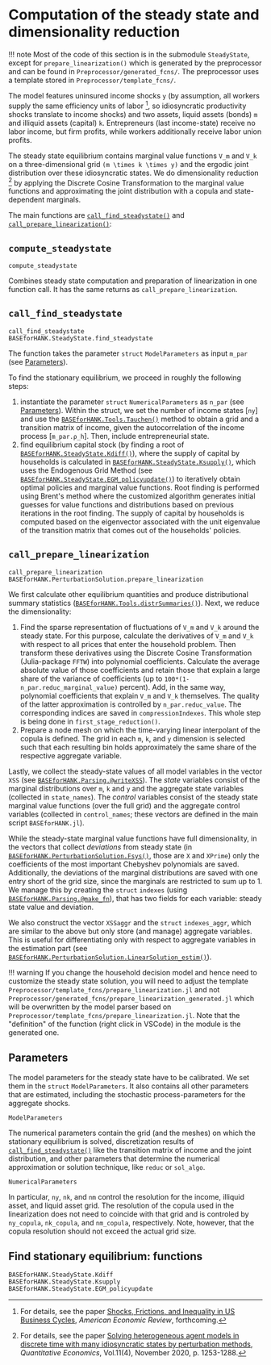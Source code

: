 # Computation of the steady state and dimensionality reduction
!!! note
    Most of the code of this section is in the submodule `SteadyState`, except for  `prepare_linearization()` which is generated by the preprocessor and can be found in  `Preprocessor/generated_fcns/`. The preprocessor uses a 
    template stored in `Preprocessor/template_fcns/`.

The model features uninsured income shocks ``y`` (by assumption, all workers supply the same
efficiency units of labor [^BBL], so idiosyncratic productivity shocks translate
to income shocks) and two assets, liquid assets (bonds) ``m`` and illiquid assets (capital) ``k``. Entrepreneurs
(last income-state) receive no labor income, but firm profits, while workers additionally
receive labor union profits.                                                                                                

The steady state equilibrium contains marginal value functions ``V_m`` and ``V_k``
on a three-dimensional grid ``(m \times k \times y)`` and the ergodic joint distribution
over these idiosyncratic states. We do dimensionality reduction [^BL] by applying
the Discrete Cosine Transformation to the marginal value functions and approximating
the joint distribution with a copula and state-dependent marginals.

The main functions are [`call_find_steadystate()`](@ref) and [`call_prepare_linearization()`](@ref):

## `compute_steadystate`
```@docs
compute_steadystate
```
Combines steady state computation and preparation of linearization in one function call. It has the same returns as `call_prepare_linearization`. 


## `call_find_steadystate`
```@docs
call_find_steadystate
BASEforHANK.SteadyState.find_steadystate
```
The function takes the parameter `struct` `ModelParameters` as input `m_par` (see [Parameters](@ref)).

To find the stationary equilibrium, we proceed in roughly the following steps:

1. instantiate the parameter `struct` `NumericalParameters` as `n_par` (see [Parameters](@ref)).
   Within the struct, we set the number of income states [`ny`] and use the [`BASEforHANK.Tools.Tauchen()`](@ref) 
   method to obtain a grid and a transition matrix of income, given the autocorrelation of the income process [`m_par.ρ_h`]. 
   Then, include entrepreneurial state.
2. find equilibrium capital stock (by finding a root of [`BASEforHANK.SteadyState.Kdiff()`](@ref)), where
    the supply of capital by households is calculated in [`BASEforHANK.SteadyState.Ksupply()`](@ref),
    which uses the Endogenous Grid Method (see [`BASEforHANK.SteadyState.EGM_policyupdate()`](@ref))
    to iteratively obtain optimal policies and marginal value functions. Root finding is performed using Brent's method where the customized algorithm generates initial guesses for value functions and distributions based on previous iterations in the root finding. The supply of capital by households is computed based on the eigenvector associated with the unit eigenvalue of the transition matrix that comes out of the households' policies.

## `call_prepare_linearization`
```@docs
call_prepare_linearization
BASEforHANK.PerturbationSolution.prepare_linearization
```
We first calculate other equilibrium quantities and produce distributional summary statistics ([`BASEforHANK.Tools.distrSummaries()`](@ref)). Next, we reduce the dimensionality:

1. Find the sparse representation of fluctuations of ``V_m`` and ``V_k`` around the steady state. For this purpose,
    calculate the derivatives of ``V_m`` and ``V_k`` with respect to all prices
    that enter the household problem. Then transform these derivatives using the 
    Discrete Cosine Transformation (Julia-package `FFTW`) into polynomial coefficients. 
    Calculate the average absolute value of those coefficients and retain those that explain a large 
    share of the variance of coefficients (up to `100*(1-n_par.reduc_marginal_value)` percent). 
    Add, in the same way, polynomial coefficients that explain  ``V_m`` and ``V_k`` themselves. 
    The quality of the latter approximation is controlled by `n_par.reduc_value`. 
    The corresponding indices are saved in `compressionIndexes`. This whole step 
    is being done in `first_stage_reduction()`.
2. Prepare a node mesh on which the time-varying linear interpolant of the copula
     is defined. The grid in each ``m``, ``k``, and ``y`` dimension is selected 
     such that each resulting bin holds approximately the same share of the
     respective aggregate variable. 

Lastly, we collect the steady-state values of all model variables in the 
vector `XSS` (see [`BASEforHANK.Parsing.@writeXSS`](@ref)). The *state* variables consist of
the marginal distributions over ``m``, ``k`` and ``y`` and the aggregate state variables
(collected in `state_names`). The *control* variables consist of the steady state
marginal value functions (over the full grid) and the aggregate control variables
(collected in `control_names`; these vectors are defined in the main script `BASEforHANK.jl`).

While the steady-state marginal value functions have full dimensionality,
in the vectors that collect *deviations* from steady state (in [`BASEforHANK.PerturbationSolution.Fsys()`](@ref), those are `X` and `XPrime`)
only the coefficients of the most important Chebyshev polynomials are saved.
Additionally, the deviations of the marginal distributions are saved with one entry short of
the grid size, since the marginals are restricted to sum up to 1.
We manage this by creating the `struct` `indexes` (using [`BASEforHANK.Parsing.@make_fn`](@ref)),
that has two fields for each variable: steady state value and deviation.

We also construct the vector `XSSaggr` and the `struct` `indexes_aggr`,
which are similar to the above but only store (and manage) aggregate variables.
This is useful for differentiating only with respect to aggregate variables
in the estimation part (see [`BASEforHANK.PerturbationSolution.LinearSolution_estim()`](@ref)).

!!! warning
    If you change the household decision model and hence need to customize the steady state solution, 
    you will need to adjust the template `Preprocessor/template_fcns/prepare_linearization.jl` and not `Preprocessor/generated_fcns/prepare_linearization_generated.jl` which will be overwritten by the model parser based on `Preprocessor/template_fcns/prepare_linearization.jl`. Note that the "definition" of the function (right click in VSCode) in the module is the generated one.


## Parameters
The model parameters for the steady state have to be calibrated. We set them
in the `struct` `ModelParameters`. It also contains all other parameters that
are estimated, including the stochastic process-parameters for the aggregate
shocks.
```@docs
ModelParameters
```
The numerical parameters contain the grid (and the meshes) on which the
stationary equilibrium is solved, discretization results of [`call_find_steadystate()`](@ref) 
like the transition matrix of income and the joint distribution, and other
parameters that determine the numerical approximation or solution technique,
like `reduc` or `sol_algo`.
```@docs
NumericalParameters
```
In particular, `ny`, `nk`, and `nm` control the resolution for the income, illiquid asset, and liquid asset grid. The resolution of the copula used in the linearization does not need to coincide with that grid and is controled by `ny_copula`, `nk_copula`, and `nm_copula`, respectively. Note, however, that the copula resolution should not exceed the actual grid size.

## Find stationary equilibrium: functions
```@docs
BASEforHANK.SteadyState.Kdiff
BASEforHANK.SteadyState.Ksupply
BASEforHANK.SteadyState.EGM_policyupdate
```

[^BBL]:
    For details, see the paper [Shocks, Frictions, and Inequality in US Business Cycles](https://www.benjaminborn.de/files/BBL_Inequality_Sep2023.pdf), *American Economic Review*, forthcoming.
[^BL]:
    For details, see the paper
    [Solving heterogeneous agent models in discrete time with many idiosyncratic states by perturbation methods](https://doi.org/10.3982/QE1243), *Quantitative Economics*, Vol.11(4), November 2020, p. 1253-1288.